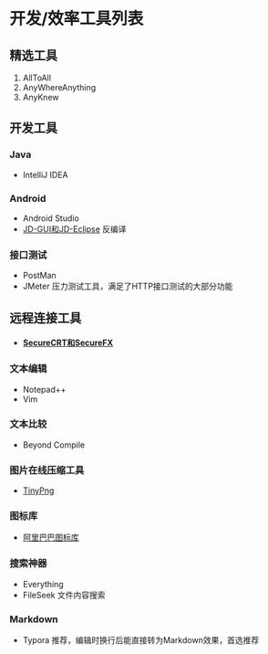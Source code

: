 # 开发/效率工具列表



## 精选工具

1. AllToAll
2. AnyWhereAnything
3. AnyKnew



## 开发工具

### Java

- IntelliJ IDEA

### Android

- Android Studio
- [JD-GUI和JD-Eclipse](http://jd.benow.ca/) 反编译



### 接口测试

- PostMan
- JMeter 压力测试工具，满足了HTTP接口测试的大部分功能



## 远程连接工具

- #### [SecureCRT和SecureFX](https://www.vandyke.com/)



### 文本编辑

- Notepad++
- Vim

### 文本比较

- Beyond Compile

  

### 图片在线压缩工具

- [TinyPng](https://tinypng.com/)

### 图标库

- [阿里巴巴图标库](http://iconfont.cn/)

### 搜索神器

- Everything
- FileSeek 文件内容搜索

### Markdown

- Typora 推荐，编辑时换行后能直接转为Markdown效果，首选推荐









